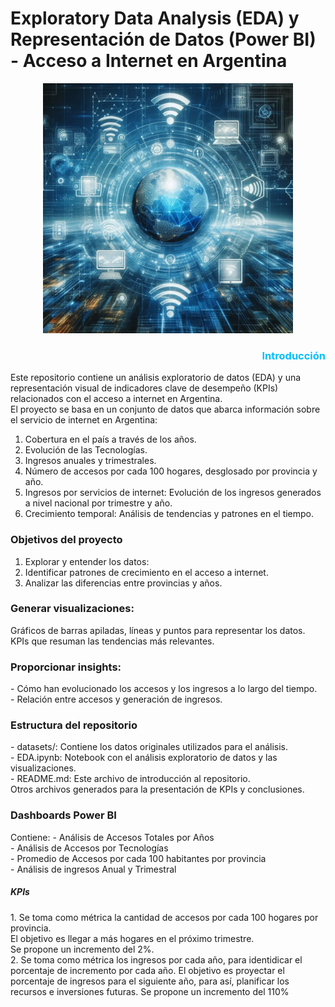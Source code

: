 # Exploratory Data Analysis (EDA) y Representación de Datos (Power BI) - Acceso a Internet en Argentina
<div align="center"> <img src="https://github.com/dianitafeliz/Power-BI-EDA-Internet-PI-Henry/blob/main/datasets/internet.jpeg" alt="Texto Alternativo" width="400" height="400"> </div>

<h3 style="color:#00BFFF; text-align:right;">Introducción</h3>

Este repositorio contiene un análisis exploratorio de datos (EDA) y una representación visual de indicadores clave de desempeño (KPIs) relacionados con el acceso a internet en Argentina.<br> El proyecto se basa en un conjunto de datos que abarca información sobre el servicio de internet en Argentina:<br>
<ol>
<li>Cobertura en el país a través de los años.</li>
<li>Evolución de las Tecnologías.</li>
<li>Ingresos anuales y trimestrales.</li>
<li>Número de accesos por cada 100 hogares, desglosado por provincia y año.</li>
<li>Ingresos por servicios de internet: Evolución de los ingresos generados a nivel nacional por trimestre y año.</li>
<li>Crecimiento temporal: Análisis de tendencias y patrones en el tiempo.</li>
</ol>
<h3>Objetivos del proyecto</h3>
<ol>
<li>Explorar y entender los datos:</li>
<li>Identificar patrones de crecimiento en el acceso a internet.</li>
<li>Analizar las diferencias entre provincias y años.</li>
</ol>
<h3>Generar visualizaciones:</h3>
Gráficos de barras apiladas, líneas y puntos para representar los datos.<br>
KPIs que resuman las tendencias más relevantes.
<h3>Proporcionar insights:</h3>
- Cómo han evolucionado los accesos y los ingresos a lo largo del tiempo.<br>
- Relación entre accesos y generación de ingresos.<br>
<h3>Estructura del repositorio</h3>
- datasets/: Contiene los datos originales utilizados para el análisis.<br>
- EDA.ipynb: Notebook con el análisis exploratorio de datos y las visualizaciones.<br>
- README.md: Este archivo de introducción al repositorio.<br>
Otros archivos generados para la presentación de KPIs y conclusiones.<br>

<h3>Dashboards Power BI</h3>
Contiene:
- Análisis de Accesos Totales por Años<br>
- Análisis de Accesos por Tecnologías<br>
- Promedio de Accesos por cada 100 habitantes por provincia<br>
- Análisis de ingresos Anual y Trimestral<br>

<h5>KPIs</h5>
1. Se toma como métrica la cantidad de accesos por cada 100 hogares por provincia.<br>
El objetivo es llegar a más hogares en el próximo trimestre.<br>
Se propone un incremento del 2%. <br>
2. Se toma como métrica los ingresos por cada año, para identidicar el porcentaje de incremento por cada año.
El objetivo es proyectar el porcentaje de ingresos para el siguiente año, para así, planificar los recursos e inversiones futuras.
Se propone un incremento del 110%



